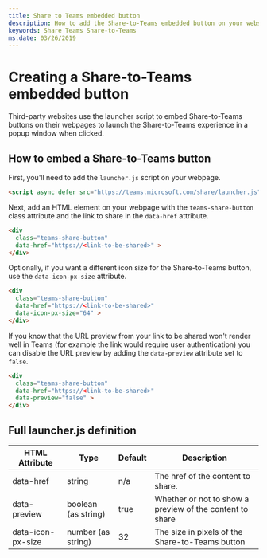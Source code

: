 ```yaml
---
title: Share to Teams embedded button
description: How to add the Share-to-Teams embedded button on your website
keywords: Share Teams Share-to-Teams
ms.date: 03/26/2019
---
```

# Creating a Share-to-Teams embedded button

Third-party websites use the launcher script to embed Share-to-Teams buttons on their webpages to launch the Share-to-Teams experience in a popup window when clicked.

## How to embed a Share-to-Teams button

First, you'll need to add the `launcher.js` script on your webpage.

```html
<script async defer src="https://teams.microsoft.com/share/launcher.js" />
```

Next, add an HTML element on your webpage with the `teams-share-button` class attribute and the link to share in the `data-href` attribute.

```html
<div
  class="teams-share-button"
  data-href="https://<link-to-be-shared>" >
</div>
```

Optionally, if you want a different icon size for the Share-to-Teams button, use the `data-icon-px-size` attribute.

```html
<div
  class="teams-share-button"
  data-href="https://<link-to-be-shared>"
  data-icon-px-size="64" >
</div>
```

If you know that the URL preview from your link to be shared won't render well in Teams (for example the link would require user authentication) you can disable the URL preview by adding the `data-preview` attribute set to `false`.

```html
<div
  class="teams-share-button"
  data-href="https://<link-to-be-shared>"
  data-preview="false" >
</div>
```

## Full launcher.js definition

|HTML Attribute|Type|Default|Description|
|---------|---------|---------|---------|
|data-href|string|n/a|The href of the content to share.|
|data-preview|boolean (as string)|true|Whether or not to show a preview of the content to share|
|data-icon-px-size|number (as string)|32|The size in pixels of the Share-to-Teams button|
